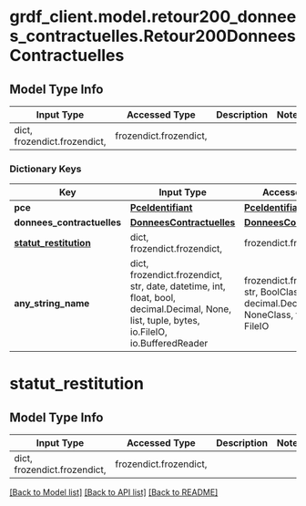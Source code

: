 # grdf_client.model.retour200_donnees_contractuelles.Retour200DonneesContractuelles

## Model Type Info
Input Type | Accessed Type | Description | Notes
------------ | ------------- | ------------- | -------------
dict, frozendict.frozendict,  | frozendict.frozendict,  |  | 

### Dictionary Keys
Key | Input Type | Accessed Type | Description | Notes
------------ | ------------- | ------------- | ------------- | -------------
**pce** | [**PceIdentifiant**](PceIdentifiant.md) | [**PceIdentifiant**](PceIdentifiant.md) |  | [optional] 
**donnees_contractuelles** | [**DonneesContractuelles**](DonneesContractuelles.md) | [**DonneesContractuelles**](DonneesContractuelles.md) |  | [optional] 
**[statut_restitution](#statut_restitution)** | dict, frozendict.frozendict,  | frozendict.frozendict,  |  | [optional] 
**any_string_name** | dict, frozendict.frozendict, str, date, datetime, int, float, bool, decimal.Decimal, None, list, tuple, bytes, io.FileIO, io.BufferedReader | frozendict.frozendict, str, BoolClass, decimal.Decimal, NoneClass, tuple, bytes, FileIO | any string name can be used but the value must be the correct type | [optional]

# statut_restitution

## Model Type Info
Input Type | Accessed Type | Description | Notes
------------ | ------------- | ------------- | -------------
dict, frozendict.frozendict,  | frozendict.frozendict,  |  | 

[[Back to Model list]](../../README.md#documentation-for-models) [[Back to API list]](../../README.md#documentation-for-api-endpoints) [[Back to README]](../../README.md)

